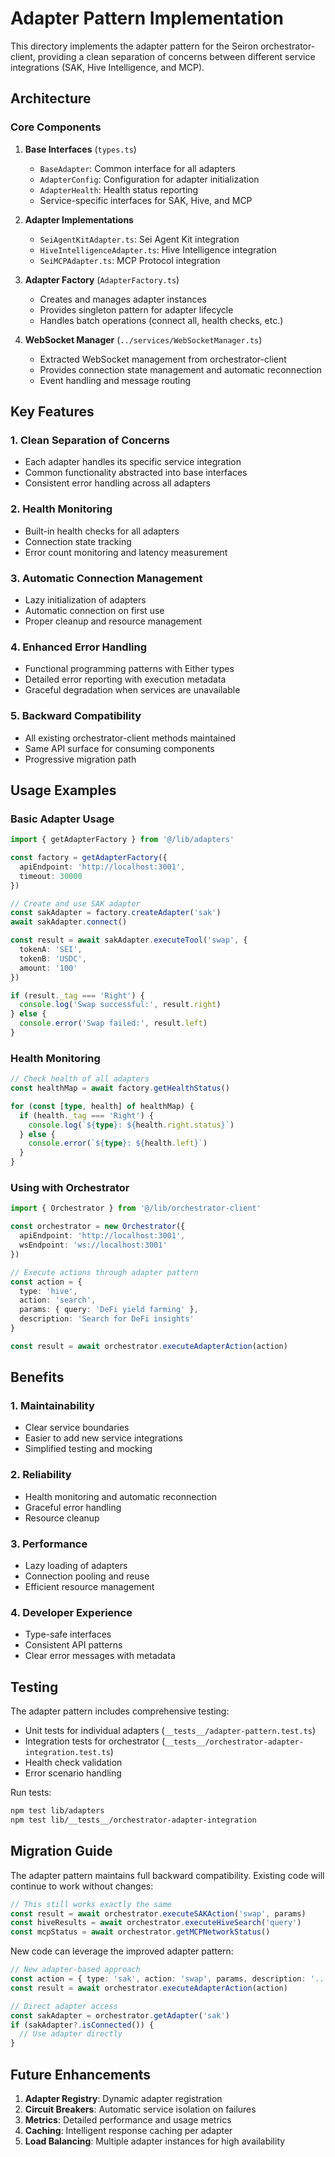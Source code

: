 # Adapter Pattern Implementation

This directory implements the adapter pattern for the Seiron orchestrator-client, providing a clean separation of concerns between different service integrations (SAK, Hive Intelligence, and MCP).

## Architecture

### Core Components

1. **Base Interfaces** (`types.ts`)
   - `BaseAdapter`: Common interface for all adapters
   - `AdapterConfig`: Configuration for adapter initialization  
   - `AdapterHealth`: Health status reporting
   - Service-specific interfaces for SAK, Hive, and MCP

2. **Adapter Implementations**
   - `SeiAgentKitAdapter.ts`: Sei Agent Kit integration
   - `HiveIntelligenceAdapter.ts`: Hive Intelligence integration
   - `SeiMCPAdapter.ts`: MCP Protocol integration

3. **Adapter Factory** (`AdapterFactory.ts`)
   - Creates and manages adapter instances
   - Provides singleton pattern for adapter lifecycle
   - Handles batch operations (connect all, health checks, etc.)

4. **WebSocket Manager** (`../services/WebSocketManager.ts`)
   - Extracted WebSocket management from orchestrator-client
   - Provides connection state management and automatic reconnection
   - Event handling and message routing

## Key Features

### 1. Clean Separation of Concerns
- Each adapter handles its specific service integration
- Common functionality abstracted into base interfaces
- Consistent error handling across all adapters

### 2. Health Monitoring
- Built-in health checks for all adapters
- Connection state tracking
- Error count monitoring and latency measurement

### 3. Automatic Connection Management
- Lazy initialization of adapters
- Automatic connection on first use
- Proper cleanup and resource management

### 4. Enhanced Error Handling
- Functional programming patterns with Either types
- Detailed error reporting with execution metadata
- Graceful degradation when services are unavailable

### 5. Backward Compatibility
- All existing orchestrator-client methods maintained
- Same API surface for consuming components
- Progressive migration path

## Usage Examples

### Basic Adapter Usage

```typescript
import { getAdapterFactory } from '@/lib/adapters'

const factory = getAdapterFactory({
  apiEndpoint: 'http://localhost:3001',
  timeout: 30000
})

// Create and use SAK adapter
const sakAdapter = factory.createAdapter('sak')
await sakAdapter.connect()

const result = await sakAdapter.executeTool('swap', {
  tokenA: 'SEI',
  tokenB: 'USDC',
  amount: '100'
})

if (result._tag === 'Right') {
  console.log('Swap successful:', result.right)
} else {
  console.error('Swap failed:', result.left)
}
```

### Health Monitoring

```typescript
// Check health of all adapters
const healthMap = await factory.getHealthStatus()

for (const [type, health] of healthMap) {
  if (health._tag === 'Right') {
    console.log(`${type}: ${health.right.status}`)
  } else {
    console.error(`${type}: ${health.left}`)
  }
}
```

### Using with Orchestrator

```typescript
import { Orchestrator } from '@/lib/orchestrator-client'

const orchestrator = new Orchestrator({
  apiEndpoint: 'http://localhost:3001',
  wsEndpoint: 'ws://localhost:3001'
})

// Execute actions through adapter pattern
const action = {
  type: 'hive',
  action: 'search',
  params: { query: 'DeFi yield farming' },
  description: 'Search for DeFi insights'
}

const result = await orchestrator.executeAdapterAction(action)
```

## Benefits

### 1. Maintainability
- Clear service boundaries
- Easier to add new service integrations
- Simplified testing and mocking

### 2. Reliability  
- Health monitoring and automatic reconnection
- Graceful error handling
- Resource cleanup

### 3. Performance
- Lazy loading of adapters
- Connection pooling and reuse
- Efficient resource management

### 4. Developer Experience
- Type-safe interfaces
- Consistent API patterns
- Clear error messages with metadata

## Testing

The adapter pattern includes comprehensive testing:

- Unit tests for individual adapters (`__tests__/adapter-pattern.test.ts`)
- Integration tests for orchestrator (`__tests__/orchestrator-adapter-integration.test.ts`)
- Health check validation
- Error scenario handling

Run tests:
```bash
npm test lib/adapters
npm test lib/__tests__/orchestrator-adapter-integration
```

## Migration Guide

The adapter pattern maintains full backward compatibility. Existing code will continue to work without changes:

```typescript
// This still works exactly the same
const result = await orchestrator.executeSAKAction('swap', params)
const hiveResults = await orchestrator.executeHiveSearch('query')
const mcpStatus = await orchestrator.getMCPNetworkStatus()
```

New code can leverage the improved adapter pattern:

```typescript
// New adapter-based approach
const action = { type: 'sak', action: 'swap', params, description: '...' }
const result = await orchestrator.executeAdapterAction(action)

// Direct adapter access
const sakAdapter = orchestrator.getAdapter('sak')
if (sakAdapter?.isConnected()) {
  // Use adapter directly
}
```

## Future Enhancements

1. **Adapter Registry**: Dynamic adapter registration
2. **Circuit Breakers**: Automatic service isolation on failures  
3. **Metrics**: Detailed performance and usage metrics
4. **Caching**: Intelligent response caching per adapter
5. **Load Balancing**: Multiple adapter instances for high availability